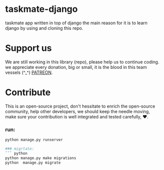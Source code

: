 # taskmate-django
taskmate app written in top of django the main reason for it is to learn django by using and cloning this repo.

# Support us
We are still working in this library (repo), please help us to continue coding. we appreciate every donation, big or small, it is the blood in this team vessels (^_^)
[PATREON](https://www.patreon.com/ms2052001/).

# Contribute
This is an open-source project, don't hessitate to enrich the open-source community, help other developers, we should keep the needle moving, make sure your contribution is well integrated and tested carefully, ❤️️.

### run:
``` python
python manage.py runserver

### migrtate:
``` python
python manage.py make migrations
python  manage.py migrate
